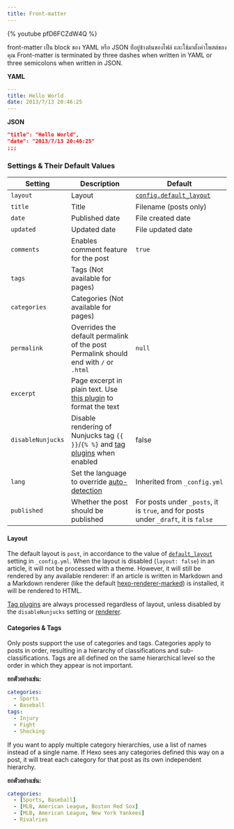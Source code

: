 ```yaml
---
title: Front-matter
---
```


{% youtube pfD6FCZdW4Q %}

front-matter เป็น block ของ YAML หรือ JSON ท่ีอยู่ข้างต้นของไฟล์ และใช้มาตั้งค่าโพสต์ของคุณ Front-matter is terminated by three dashes when written in YAML or three semicolons when written in JSON.

**YAML**

```yaml
---
title: Hello World
date: 2013/7/13 20:46:25
---
```

**JSON**

```json
"title": "Hello World",
"date": "2013/7/13 20:46:25"
;;;
```

### Settings & Their Default Values

| Setting           | Description                                                                                         | Default                                                                             |
| ----------------- | --------------------------------------------------------------------------------------------------- | ----------------------------------------------------------------------------------- |
| `layout`          | Layout                                                                                              | [`config.default_layout`](/docs/configuration#Writing)                              |
| `title`           | Title                                                                                               | Filename (posts only)                                                               |
| `date`            | Published date                                                                                      | File created date                                                                   |
| `updated`         | Updated date                                                                                        | File updated date                                                                   |
| `comments`        | Enables comment feature for the post                                                                | `true`                                                                              |
| `tags`            | Tags (Not available for pages)                                                                      |                                                                                     |
| `categories`      | Categories (Not available for pages)                                                                |                                                                                     |
| `permalink`       | Overrides the default permalink of the post Permalink should end with `/` or `.html`                | `null`                                                                              |
| `excerpt`         | Page excerpt in plain text. Use [this plugin](/docs/tag-plugins#Post-Excerpt) to format the text    |                                                                                     |
| `disableNunjucks` | Disable rendering of Nunjucks tag `{{ }}`/`{% %}` and [tag plugins](/docs/tag-plugins) when enabled | false                                                                               |
| `lang`            | Set the language to override [auto-detection](/docs/internationalization#Path)                      | Inherited from `_config.yml`                                                        |
| `published`       | Whether the post should be published                                                                | For posts under `_posts`, it is `true`, and for posts under `_draft`, it is `false` |

#### Layout

The default layout is `post`, in accordance to the value of [`default_layout`](/docs/configuration#Writing) setting in `_config.yml`. When the layout is disabled (`layout: false`) in an article, it will not be processed with a theme. However, it will still be rendered by any available renderer: if an article is written in Markdown and a Markdown renderer (like the default [hexo-renderer-marked](https://github.com/hexojs/hexo-renderer-marked)) is installed, it will be rendered to HTML.

[Tag plugins](/docs/tag-plugins) are always processed regardless of layout, unless disabled by the `disableNunjucks` setting or [renderer](/api/renderer#Disable-Nunjucks-tags).

#### Categories & Tags

Only posts support the use of categories and tags. Categories apply to posts in order, resulting in a hierarchy of classifications and sub-classifications. Tags are all defined on the same hierarchical level so the order in which they appear is not important.

**ยกตัวอย่างเช่น:**

```yaml
categories:
  - Sports
  - Baseball
tags:
  - Injury
  - Fight
  - Shocking
```

If you want to apply multiple category hierarchies, use a list of names instead of a single name. If Hexo sees any categories defined this way on a post, it will treat each category for that post as its own independent hierarchy.

**ยกตัวอย่างเช่น:**

```yaml
categories:
  - [Sports, Baseball]
  - [MLB, American League, Boston Red Sox]
  - [MLB, American League, New York Yankees]
  - Rivalries
```
